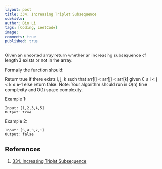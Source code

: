 ```yaml
---
layout: post
title: 334. Increasing Triplet Subsequence
subtitle:
author: Bin Li
tags: [Coding, LeetCode]
image: 
comments: true
published: true
---
```


Given an unsorted array return whether an increasing subsequence of length 3 exists or not in the array.

Formally the function should:

Return true if there exists i, j, k 
such that arr[i] < arr[j] < arr[k] given 0 ≤ i < j < k ≤ n-1 else return false.
Note: Your algorithm should run in O(n) time complexity and O(1) space complexity.

Example 1:
```
Input: [1,2,3,4,5]
Output: true
```
Example 2:
```
Input: [5,4,3,2,1]
Output: false
```



## References
1. [334. Increasing Triplet Subsequence](https://leetcode.com/problems/increasing-triplet-subsequence/)